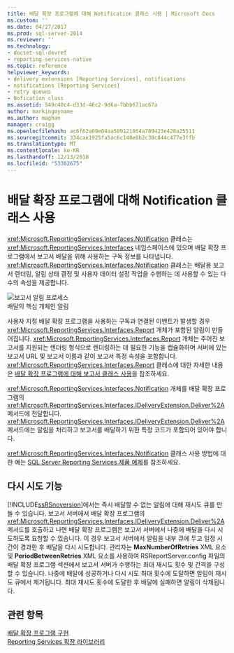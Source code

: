 ```yaml
---
title: 배달 확장 프로그램에 대해 Notification 클래스 사용 | Microsoft Docs
ms.custom: ''
ms.date: 04/27/2017
ms.prod: sql-server-2014
ms.reviewer: ''
ms.technology:
- docset-sql-devref
- reporting-services-native
ms.topic: reference
helpviewer_keywords:
- delivery extensions [Reporting Services], notifications
- notifications [Reporting Services]
- retry queues
- Nofication class
ms.assetid: 549c40c4-d33d-46c2-9d6a-7bbb671ac67a
author: markingmyname
ms.author: maghan
manager: craigg
ms.openlocfilehash: ac6f62a09e04aa589121864a789423e428a25511
ms.sourcegitcommit: 334cae1925fa5ac6c140e0b2c38c844c477e3ffb
ms.translationtype: MT
ms.contentlocale: ko-KR
ms.lasthandoff: 12/13/2018
ms.locfileid: "53362675"
---
```

# <a name="using-a-notification-class-for-a-delivery-extension"></a>배달 확장 프로그램에 대해 Notification 클래스 사용
  <xref:Microsoft.ReportingServices.Interfaces.Notification> 클래스는 <xref:Microsoft.ReportingServices.Interfaces> 네임스페이스에 있으며 배달 확장 프로그램에서 보고서 배달을 위해 사용하는 구독 정보를 나타냅니다. <xref:Microsoft.ReportingServices.Interfaces.Notification> 클래스는 배달용 보고서 렌더링, 알림 상태 결정 및 사용자 데이터 설정 작업을 수행하는 데 사용할 수 있는 다수의 속성을 제공합니다.  
  
 ![보고서 알림 프로세스](../../media/bk-ext-03.gif "보고서 알림 프로세스")  
배달의 핵심 개체인 알림  
  
 사용자 지정 배달 확장 프로그램을 사용하는 구독과 연결된 이벤트가 발생할 경우 <xref:Microsoft.ReportingServices.Interfaces.Report> 개체가 포함된 알림이 만들어집니다. <xref:Microsoft.ReportingServices.Interfaces.Report> 개체는 주어진 보고서를 지원되는 렌더링 형식으로 렌더링하는 데 필요한 기능을 캡슐화하며 서버에 있는 보고서 URL 및 보고서 이름과 같이 보고서 특정 속성을 포함합니다. <xref:Microsoft.ReportingServices.Interfaces.Report> 클래스에 대한 자세한 내용은 [배달 확장 프로그램에 대해 보고서 클래스 사용](../delivery-extension/using-the-report-class-for-a-delivery-extension.md)을 참조하세요.  
  
 <xref:Microsoft.ReportingServices.Interfaces.Notification> 개체를 배달 확장 프로그램의 <xref:Microsoft.ReportingServices.Interfaces.IDeliveryExtension.Deliver%2A> 메서드에 전달합니다. <xref:Microsoft.ReportingServices.Interfaces.IDeliveryExtension.Deliver%2A> 메서드에는 알림을 처리하고 보고서를 배달하기 위한 특정 코드가 포함되어 있어야 합니다.  
  
 <xref:Microsoft.ReportingServices.Interfaces.Notification> 클래스 사용 방법에 대한 예는 [SQL Server Reporting Services 제품 예제](https://go.microsoft.com/fwlink/?LinkId=177889)를 참조하세요.  
  
## <a name="retry-functionality"></a>다시 시도 기능  
 [!INCLUDE[ssRSnoversion](../../../includes/ssrsnoversion-md.md)]에서는 즉시 배달할 수 없는 알림에 대해 재시도 큐를 만들 수 있습니다. 보고서 서버에서 배달 확장 프로그램의 <xref:Microsoft.ReportingServices.Interfaces.IDeliveryExtension.Deliver%2A> 메서드를 호출하고 나면 배달 확장 프로그램은 보고서 서버에서 나중에 배달을 다시 시도하도록 요청할 수 있습니다. 이 경우 보고서 서버에서 알림을 내부 큐에 두고 일정 시간이 경과한 후 배달을 다시 시도합니다. 관리자는 **MaxNumberOfRetries** XML 요소 및 **PeriodBetweenRetries** XML 요소를 사용하여 RSReportServer.config 파일의 배달 확장 프로그램 섹션에서 보고서 서버가 수행하는 최대 재시도 횟수 및 간격을 구성할 수 있습니다. 나중에 배달에 성공하거나 다시 시도 최대 횟수에 도달하면 알림이 재시도 큐에서 제거됩니다. 최대 재시도 횟수에 도달한 후 배달에 실패하면 알림이 삭제됩니다.  
  
## <a name="see-also"></a>관련 항목  
 [배달 확장 프로그램 구현](../delivery-extension/implementing-a-delivery-extension.md)   
 [Reporting Services 확장 라이브러리](../reporting-services-extension-library.md)  
  
  
